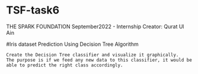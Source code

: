 # TSF-task6
THE SPARK FOUNDATION
September2022 - Internship
Creator: Qurat Ul Ain

#Iris dataset Prediction Using Decision Tree Algorithm



    Create the Decision Tree classifier and visualize it graphically.
    The purpose is if we feed any new data to this classifier, it would be able to predict the right class accordingly.

